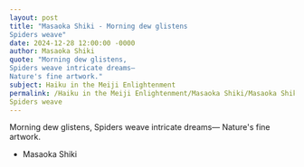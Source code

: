 ```yaml
---
layout: post
title: "Masaoka Shiki - Morning dew glistens
Spiders weave"
date: 2024-12-28 12:00:00 -0000
author: Masaoka Shiki
quote: "Morning dew glistens,
Spiders weave intricate dreams—
Nature's fine artwork."
subject: Haiku in the Meiji Enlightenment
permalink: /Haiku in the Meiji Enlightenment/Masaoka Shiki/Masaoka Shiki - Morning dew glistens
Spiders weave
---
```


Morning dew glistens,
Spiders weave intricate dreams—
Nature's fine artwork.

- Masaoka Shiki
